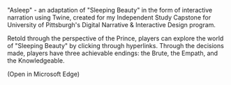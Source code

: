 "Asleep" - an adaptation of "Sleeping Beauty" in the form of interactive narration using Twine, created for my Independent Study Capstone for University of Pittsburgh's Digital Narrative & Interactive Design program.

Retold through the perspective of the Prince, players can explore the world of "Sleeping Beauty" by clicking through hyperlinks. Through the decisions made, players have three achievable endings: the Brute, the Empath, and the Knowledgeable. 

(Open in Microsoft Edge)